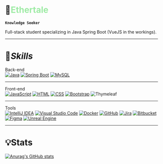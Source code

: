 # 🌴<span style="color: #9eeba5">Ethertale</span>

**`Knowledge Seeker`**

Full-stack student specializing in Java Spring Boot (VueJS in the workings).
<hr>

# 📖*Skills*

Back-end
<br>
[![Java](https://img.shields.io/badge/Java-%23ED8B00.svg?logo=openjdk&logoColor=white)](#)
[![Spring Boot](https://img.shields.io/badge/Spring%20Boot-6DB33F?logo=springboot&logoColor=fff)](#)
[![MySQL](https://img.shields.io/badge/MySQL-4479A1?logo=mysql&logoColor=fff)](#)
<br>
<hr>

Front-end
<br>
[![JavaScript](https://img.shields.io/badge/JavaScript-F7DF1E?logo=javascript&logoColor=000)](#)
[![HTML](https://img.shields.io/badge/HTML-%23E34F26.svg?logo=html5&logoColor=white)](#)
[![CSS](https://img.shields.io/badge/CSS-639?logo=css&logoColor=fff)](#)
[![Bootstrap](https://img.shields.io/badge/Bootstrap-7952B3?logo=bootstrap&logoColor=fff)](#)
![Thymeleaf](https://img.shields.io/badge/Thymeleaf-%23005C0F.svg?style=for-the-badge&logo=Thymeleaf&logoColor=white)
<br>
<hr>

Tools
<br>
[![IntelliJ IDEA](https://img.shields.io/badge/IntelliJIDEA-000000.svg?logo=intellij-idea&logoColor=white)](#)
[![Visual Studio Code](https://custom-icon-badges.demolab.com/badge/Visual%20Studio%20Code-0078d7.svg?logo=vsc&logoColor=white)](#)
[![Docker](https://img.shields.io/badge/Docker-2496ED?logo=docker&logoColor=fff)](#)
[![GitHub](https://img.shields.io/badge/GitHub-%23121011.svg?logo=github&logoColor=white)](#)
[![Jira](https://img.shields.io/badge/Jira-0052CC?logo=jira&logoColor=fff)](#)
[![Bitbucket](https://img.shields.io/badge/Bitbucket-0052CC?logo=bitbucket&logoColor=fff)](#)
[![Figma](https://img.shields.io/badge/Figma-F24E1E?logo=figma&logoColor=white)](#)
[![Unreal Engine](https://img.shields.io/badge/Unreal%20Engine-%23313131.svg?logo=unrealengine&logoColor=white)](#)
<hr>

# 💡Stats
[![Anurag's GitHub stats](https://github-readme-stats.vercel.app/api?username=ethertale&show_icons=true&theme=merko)](https://github.com/anuraghazra/github-readme-stats)
